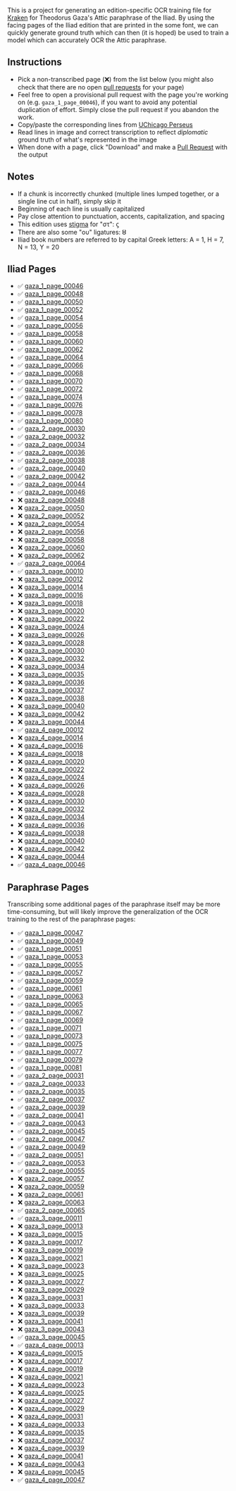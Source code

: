 ---
---

This is a project for generating an edition-specific OCR training file for [Kraken](http://kraken.re/) for Theodorus Gaza's Attic paraphrase of the Iliad. By using the facing pages of the Iliad edition that are printed in the some font, we can quickly generate ground truth which can then (it is hoped) be used to train a model which can accurately OCR the Attic paraphrase.

## Instructions

 * Pick a non-transcribed page (❌) from the list below (you might also check that there are no open [pull requests](https://github.com/ryanfb/kraken-gaza-iliad/pulls) for your page)
 * Feel free to open a provisional pull request with the page you're working on (e.g. `gaza_1_page_00046`), if you want to avoid any potential duplication of effort. Simply close the pull request if you abandon the work.
 * Copy/paste the corresponding lines from [UChicago Perseus](http://artflsrv02.uchicago.edu/cgi-bin/perseus/citequery3.pl?dbname=GreekFeb19&query=Hom.%20Il.&getid=0)
 * Read lines in image and correct transcription to reflect *diplomatic* ground truth of what's represented in the image
 * When done with a page, click "Download" and make a [Pull Request](https://github.com/ryanfb/kraken-gaza-iliad/pulls) with the output

## Notes

 * If a chunk is incorrectly chunked (multiple lines lumped together, or a single line cut in half), simply skip it
 * Beginning of each line is usually capitalized
 * Pay close attention to punctuation, accents, capitalization, and spacing
 * This edition uses [stigma](https://en.wikipedia.org/wiki/Stigma_(letter)) for "στ": ϛ
 * There are also some "ου" ligatures: ȣ
 * Iliad book numbers are referred to by capital Greek letters: Α = 1, Η = 7, Ν = 13, Υ = 20

## Iliad Pages

 * ✅ [gaza_1_page_00046](gaza_1_page_00046.html)
 * ✅ [gaza_1_page_00048](gaza_1_page_00048.html)
 * ✅ [gaza_1_page_00050](gaza_1_page_00050.html)
 * ✅ [gaza_1_page_00052](gaza_1_page_00052.html)
 * ✅ [gaza_1_page_00054](gaza_1_page_00054.html)
 * ✅ [gaza_1_page_00056](gaza_1_page_00056.html)
 * ✅ [gaza_1_page_00058](gaza_1_page_00058.html)
 * ✅ [gaza_1_page_00060](gaza_1_page_00060.html)
 * ✅ [gaza_1_page_00062](gaza_1_page_00062.html)
 * ✅ [gaza_1_page_00064](gaza_1_page_00064.html)
 * ✅ [gaza_1_page_00066](gaza_1_page_00066.html)
 * ✅ [gaza_1_page_00068](gaza_1_page_00068.html)
 * ✅ [gaza_1_page_00070](gaza_1_page_00070.html)
 * ✅ [gaza_1_page_00072](gaza_1_page_00072.html)
 * ✅ [gaza_1_page_00074](gaza_1_page_00074.html)
 * ✅ [gaza_1_page_00076](gaza_1_page_00076.html)
 * ✅ [gaza_1_page_00078](gaza_1_page_00078.html)
 * ✅ [gaza_1_page_00080](gaza_1_page_00080.html)
 * ✅ [gaza_2_page_00030](gaza_2_page_00030.html)
 * ✅ [gaza_2_page_00032](gaza_2_page_00032.html)
 * ✅ [gaza_2_page_00034](gaza_2_page_00034.html)
 * ✅ [gaza_2_page_00036](gaza_2_page_00036.html)
 * ✅ [gaza_2_page_00038](gaza_2_page_00038.html)
 * ✅ [gaza_2_page_00040](gaza_2_page_00040.html)
 * ✅ [gaza_2_page_00042](gaza_2_page_00042.html)
 * ✅ [gaza_2_page_00044](gaza_2_page_00044.html)
 * ✅ [gaza_2_page_00046](gaza_2_page_00046.html)
 * ❌ [gaza_2_page_00048](gaza_2_page_00048.html)
 * ❌ [gaza_2_page_00050](gaza_2_page_00050.html)
 * ❌ [gaza_2_page_00052](gaza_2_page_00052.html)
 * ❌ [gaza_2_page_00054](gaza_2_page_00054.html)
 * ❌ [gaza_2_page_00056](gaza_2_page_00056.html)
 * ❌ [gaza_2_page_00058](gaza_2_page_00058.html)
 * ❌ [gaza_2_page_00060](gaza_2_page_00060.html)
 * ❌ [gaza_2_page_00062](gaza_2_page_00062.html)
 * ✅ [gaza_2_page_00064](gaza_2_page_00064.html)
 * ✅ [gaza_3_page_00010](gaza_3_page_00010.html)
 * ❌ [gaza_3_page_00012](gaza_3_page_00012.html)
 * ❌ [gaza_3_page_00014](gaza_3_page_00014.html)
 * ❌ [gaza_3_page_00016](gaza_3_page_00016.html)
 * ❌ [gaza_3_page_00018](gaza_3_page_00018.html)
 * ❌ [gaza_3_page_00020](gaza_3_page_00020.html)
 * ❌ [gaza_3_page_00022](gaza_3_page_00022.html)
 * ❌ [gaza_3_page_00024](gaza_3_page_00024.html)
 * ❌ [gaza_3_page_00026](gaza_3_page_00026.html)
 * ❌ [gaza_3_page_00028](gaza_3_page_00028.html)
 * ❌ [gaza_3_page_00030](gaza_3_page_00030.html)
 * ❌ [gaza_3_page_00032](gaza_3_page_00032.html)
 * ❌ [gaza_3_page_00034](gaza_3_page_00034.html)
 * ❌ [gaza_3_page_00035](gaza_3_page_00035.html)
 * ❌ [gaza_3_page_00036](gaza_3_page_00036.html)
 * ❌ [gaza_3_page_00037](gaza_3_page_00037.html)
 * ❌ [gaza_3_page_00038](gaza_3_page_00038.html)
 * ❌ [gaza_3_page_00040](gaza_3_page_00040.html)
 * ❌ [gaza_3_page_00042](gaza_3_page_00042.html)
 * ❌ [gaza_3_page_00044](gaza_3_page_00044.html)
 * ✅ [gaza_4_page_00012](gaza_4_page_00012.html)
 * ❌ [gaza_4_page_00014](gaza_4_page_00014.html)
 * ❌ [gaza_4_page_00016](gaza_4_page_00016.html)
 * ❌ [gaza_4_page_00018](gaza_4_page_00018.html)
 * ❌ [gaza_4_page_00020](gaza_4_page_00020.html)
 * ❌ [gaza_4_page_00022](gaza_4_page_00022.html)
 * ❌ [gaza_4_page_00024](gaza_4_page_00024.html)
 * ❌ [gaza_4_page_00026](gaza_4_page_00026.html)
 * ❌ [gaza_4_page_00028](gaza_4_page_00028.html)
 * ❌ [gaza_4_page_00030](gaza_4_page_00030.html)
 * ❌ [gaza_4_page_00032](gaza_4_page_00032.html)
 * ❌ [gaza_4_page_00034](gaza_4_page_00034.html)
 * ❌ [gaza_4_page_00036](gaza_4_page_00036.html)
 * ❌ [gaza_4_page_00038](gaza_4_page_00038.html)
 * ❌ [gaza_4_page_00040](gaza_4_page_00040.html)
 * ❌ [gaza_4_page_00042](gaza_4_page_00042.html)
 * ❌ [gaza_4_page_00044](gaza_4_page_00044.html)
 * ✅ [gaza_4_page_00046](gaza_4_page_00046.html)

## Paraphrase Pages

Transcribing some additional pages of the paraphrase itself may be more time-consuming, but will likely improve the generalization of the OCR training to the rest of the paraphrase pages:

 * ✅ [gaza_1_page_00047](gaza_1_page_00047.html)
 * ✅ [gaza_1_page_00049](gaza_1_page_00049.html)
 * ✅ [gaza_1_page_00051](gaza_1_page_00051.html)
 * ✅ [gaza_1_page_00053](gaza_1_page_00053.html)
 * ✅ [gaza_1_page_00055](gaza_1_page_00055.html)
 * ✅ [gaza_1_page_00057](gaza_1_page_00057.html)
 * ✅ [gaza_1_page_00059](gaza_1_page_00059.html)
 * ✅ [gaza_1_page_00061](gaza_1_page_00061.html)
 * ✅ [gaza_1_page_00063](gaza_1_page_00063.html)
 * ✅ [gaza_1_page_00065](gaza_1_page_00065.html)
 * ✅ [gaza_1_page_00067](gaza_1_page_00067.html)
 * ✅ [gaza_1_page_00069](gaza_1_page_00069.html)
 * ✅ [gaza_1_page_00071](gaza_1_page_00071.html)
 * ✅ [gaza_1_page_00073](gaza_1_page_00073.html)
 * ✅ [gaza_1_page_00075](gaza_1_page_00075.html)
 * ✅ [gaza_1_page_00077](gaza_1_page_00077.html)
 * ✅ [gaza_1_page_00079](gaza_1_page_00079.html)
 * ✅ [gaza_1_page_00081](gaza_1_page_00081.html)
 * ✅ [gaza_2_page_00031](gaza_2_page_00031.html)
 * ✅ [gaza_2_page_00033](gaza_2_page_00033.html)
 * ✅ [gaza_2_page_00035](gaza_2_page_00035.html)
 * ✅ [gaza_2_page_00037](gaza_2_page_00037.html)
 * ✅ [gaza_2_page_00039](gaza_2_page_00039.html)
 * ✅ [gaza_2_page_00041](gaza_2_page_00041.html)
 * ✅ [gaza_2_page_00043](gaza_2_page_00043.html)
 * ✅ [gaza_2_page_00045](gaza_2_page_00045.html)
 * ✅ [gaza_2_page_00047](gaza_2_page_00047.html)
 * ✅ [gaza_2_page_00049](gaza_2_page_00049.html)
 * ✅ [gaza_2_page_00051](gaza_2_page_00051.html)
 * ✅ [gaza_2_page_00053](gaza_2_page_00053.html)
 * ✅ [gaza_2_page_00055](gaza_2_page_00055.html)
 * ❌ [gaza_2_page_00057](gaza_2_page_00057.html)
 * ❌ [gaza_2_page_00059](gaza_2_page_00059.html)
 * ❌ [gaza_2_page_00061](gaza_2_page_00061.html)
 * ❌ [gaza_2_page_00063](gaza_2_page_00063.html)
 * ✅ [gaza_2_page_00065](gaza_2_page_00065.html)
 * ✅ [gaza_3_page_00011](gaza_3_page_00011.html)
 * ❌ [gaza_3_page_00013](gaza_3_page_00013.html)
 * ❌ [gaza_3_page_00015](gaza_3_page_00015.html)
 * ❌ [gaza_3_page_00017](gaza_3_page_00017.html)
 * ❌ [gaza_3_page_00019](gaza_3_page_00019.html)
 * ❌ [gaza_3_page_00021](gaza_3_page_00021.html)
 * ❌ [gaza_3_page_00023](gaza_3_page_00023.html)
 * ❌ [gaza_3_page_00025](gaza_3_page_00025.html)
 * ❌ [gaza_3_page_00027](gaza_3_page_00027.html)
 * ❌ [gaza_3_page_00029](gaza_3_page_00029.html)
 * ❌ [gaza_3_page_00031](gaza_3_page_00031.html)
 * ❌ [gaza_3_page_00033](gaza_3_page_00033.html)
 * ❌ [gaza_3_page_00039](gaza_3_page_00039.html)
 * ❌ [gaza_3_page_00041](gaza_3_page_00041.html)
 * ❌ [gaza_3_page_00043](gaza_3_page_00043.html)
 * ✅ [gaza_3_page_00045](gaza_3_page_00045.html)
 * ✅ [gaza_4_page_00013](gaza_4_page_00013.html)
 * ❌ [gaza_4_page_00015](gaza_4_page_00015.html)
 * ❌ [gaza_4_page_00017](gaza_4_page_00017.html)
 * ❌ [gaza_4_page_00019](gaza_4_page_00019.html)
 * ❌ [gaza_4_page_00021](gaza_4_page_00021.html)
 * ❌ [gaza_4_page_00023](gaza_4_page_00023.html)
 * ❌ [gaza_4_page_00025](gaza_4_page_00025.html)
 * ❌ [gaza_4_page_00027](gaza_4_page_00027.html)
 * ❌ [gaza_4_page_00029](gaza_4_page_00029.html)
 * ❌ [gaza_4_page_00031](gaza_4_page_00031.html)
 * ❌ [gaza_4_page_00033](gaza_4_page_00033.html)
 * ❌ [gaza_4_page_00035](gaza_4_page_00035.html)
 * ❌ [gaza_4_page_00037](gaza_4_page_00037.html)
 * ❌ [gaza_4_page_00039](gaza_4_page_00039.html)
 * ❌ [gaza_4_page_00041](gaza_4_page_00041.html)
 * ❌ [gaza_4_page_00043](gaza_4_page_00043.html)
 * ❌ [gaza_4_page_00045](gaza_4_page_00045.html)
 * ✅ [gaza_4_page_00047](gaza_4_page_00047.html)
